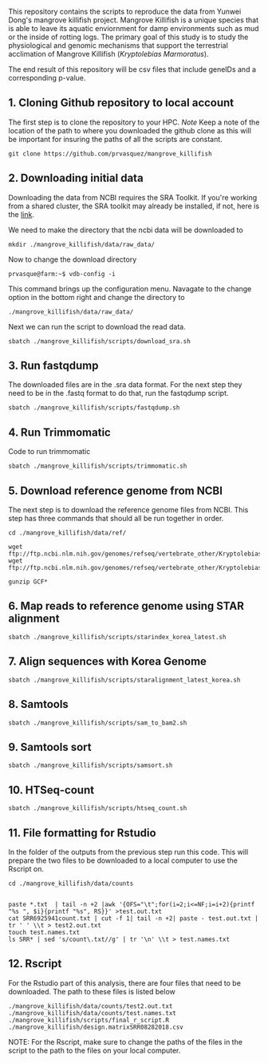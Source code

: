 This repository contains the scripts to reproduce the data from Yunwei Dong's mangrove killifish project. Mangrove Killifish is a unique species that is able to leave its aquatic enviornment for damp environments such as mud or the inside of rotting logs. The primary goal of this study is to study the physiological and genomic mechanisms that support the terrestrial acclimation of Mangrove Killifish (_Kryptolebias Marmoratus_).

The end result of this repository will be csv files that include geneIDs and a corresponding p-value.



## 1. Cloning Github repository to local account
The first step is to clone the repository to your HPC.
*Note* Keep a note of the location of the path to where you downloaded the github clone as this will be important for insuring the paths of all the scripts are constant.
```
git clone https://github.com/prvasquez/mangrove_killifish
```

## 2. Downloading initial data
Downloading the data from NCBI requires the SRA Toolkit. If you're working from a shared cluster, the SRA toolkit may already be installed, if not, here is the [link](https://www.ncbi.nlm.nih.gov/sra/docs/toolkitsoft/).

We need to make the directory that the ncbi data will be downloaded to
```
mkdir ./mangrove_killifish/data/raw_data/
```
Now to change the download directory
```
prvasque@farm:~$ vdb-config -i
```

This command brings up the configuration menu. Navagate to the change option in the bottom right and change the directory to 
```
./mangrove_killifish/data/raw_data/
```

Next we can run the script to download the read data.
```
sbatch ./mangrove_killifish/scripts/download_sra.sh
```

## 3. Run fastqdump
The downloaded files are in the .sra data format. For the next step they need to be in the .fastq format to do that, run the fastqdump script.
```
sbatch ./mangrove_killifish/scripts/fastqdump.sh
```

## 4. Run Trimmomatic
Code to run trimmomatic
```
sbatch ./mangrove_killifish/scripts/trimmomatic.sh
```

## 5. Download reference genome from NCBI
The next step is to download the reference genome files from NCBI.
This step has three commands that should all be run together in order.
```
cd ./mangrove_killifish/data/ref/

wget ftp://ftp.ncbi.nlm.nih.gov/genomes/refseq/vertebrate_other/Kryptolebias_marmoratus/latest_assembly_versions/GCF_001649575.1_ASM164957v1/GCF_001649575.1_ASM164957v1_genomic.gff.gz
wget ftp://ftp.ncbi.nlm.nih.gov/genomes/refseq/vertebrate_other/Kryptolebias_marmoratus/latest_assembly_versions/GCF_001649575.1_ASM164957v1/GCF_001649575.1_ASM164957v1_genomic.fna.gz

gunzip GCF*
```

## 6. Map reads to reference genome using STAR alignment
```
sbatch ./mangrove_killifish/scripts/starindex_korea_latest.sh
```
## 7. Align sequences with Korea Genome
```
sbatch ./mangrove_killifish/scripts/staralignment_latest_korea.sh
```
## 8. Samtools
```
sbatch ./mangrove_killifish/scripts/sam_to_bam2.sh
```
## 9. Samtools sort
```
sbatch ./mangrove_killifish/scripts/samsort.sh
```
## 10. HTSeq-count
```
sbatch ./mangrove_killifish/scripts/htseq_count.sh
```
## 11. File formatting for Rstudio
In the folder of the outputs from the previous step run this code. This will prepare the two files to be downloaded to a local computer to use the Rscript on.
```
cd ./mangrove_killifish/data/counts


paste *.txt  | tail -n +2 |awk '{OFS="\t";for(i=2;i<=NF;i=i+2){printf "%s ", $i}{printf "%s", RS}}' >test.out.txt
cat SRR6925941count.txt | cut -f 1| tail -n +2| paste - test.out.txt | tr ' ' \\t > test2.out.txt 
touch test.names.txt
ls SRR* | sed 's/count\.txt//g' | tr '\n' \\t > test.names.txt
```
## 12. Rscript
For the Rstudio part of this analysis, there are four files that need to be downloaded. The path to these files is listed below
```
./mangrove_killifish/data/counts/test2.out.txt
./mangrove_killifish/data/counts/test.names.txt
./mangrove_killifish/scripts/final_r_script.R
./mangrove_killifish/design.matrixSRR08282018.csv
```
NOTE: For the Rscript, make sure to change the paths of the files in the script to the path to the files on your local computer.

